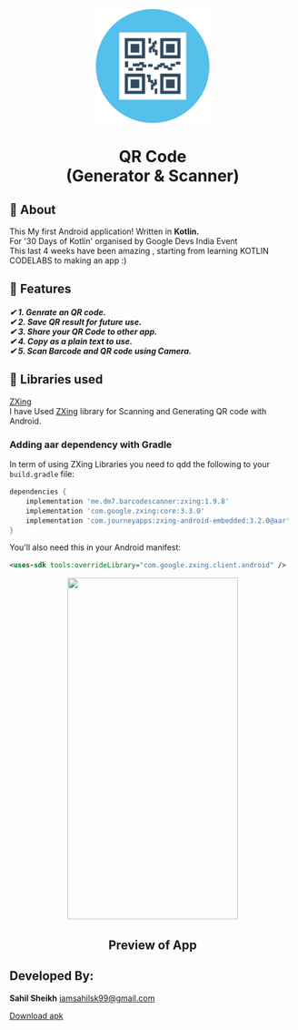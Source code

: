 
<p align="center">
    <a>
    <img src="QR_COde.png" width="200" height="200"/>
    </a>
    <h1 align="center">QR Code <br> (Generator & Scanner)</h1>
</p>

## 🌟 About
This My first Android application! Written in <b>Kotlin.</b> <br> For '30 Days of Kotlin' organised by Google Devs India Event<br>
This last 4 weeks have been amazing , starting from learning KOTLIN CODELABS to making an app :) 

## 🚀 Features
<h5>
	✔ 1. Genrate an QR code. </br>
	✔ 2. Save QR result for future use. </br>
	✔ 3. Share your QR Code to other app. </br>
	✔ 4. Copy as a plain text to use.</br>
	✔ 5. Scan Barcode and QR code using Camera.</br>
</h5>

## 📃 Libraries used
[ZXing][1] <br>
I have Used [ZXing][1] library for Scanning and Generating QR code with Android.



### Adding aar dependency with Gradle 
In term of using ZXing Libraries you need to qdd the following to your `build.gradle` file:

```groovy
dependencies {
    implementation 'me.dm7.barcodescanner:zxing:1.9.8'
    implementation 'com.google.zxing:core:3.3.0'
    implementation 'com.journeyapps:zxing-android-embedded:3.2.0@aar'
}
```

You'll also need this in your Android manifest:

```xml
<uses-sdk tools:overrideLibrary="com.google.zxing.client.android" />
```


<p align="center">
    <a>
    <img src="Project.gif" width="300" height="600"/>
    </a>
    <h2 align="center">Preview of App</h2>
</p>

## Developed By:

**Sahil Sheikh**
iamsahilsk99@gmail.com

[Download apk][2]

[1]: https://github.com/zxing/zxing/
[2]:https://drive.google.com/file/d/1MecJfpB5_ENMLMJIGBcSCdjk2R31fZG-/view?usp=sharing
